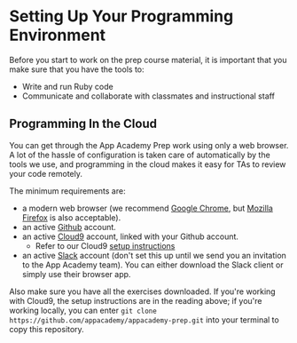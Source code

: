 # Setting Up Your Programming Environment

Before you start to work on the prep course material, it is important
that you make sure that you have the tools to:
* Write and run Ruby code
* Communicate and collaborate with classmates and instructional staff

## Programming In the Cloud

You can get through the App Academy Prep work using only a web browser.
A lot of the hassle of configuration is taken care of automatically by
the tools we use, and programming in the cloud makes it easy for TAs
to review your code remotely.

The minimum requirements are:
* a modern web browser (we recommend [Google Chrome][chrome], but
  [Mozilla Firefox][firefox] is also acceptable).
* an active [Github][github] account.
* an active [Cloud9][cloud9] account, linked with your Github account.
  * Refer to our Cloud9 [setup instructions][c9-setup]
* an active [Slack](#slack) account (don't set this up until we send you
  an invitation to the App Academy team). You can either download the
  Slack client or simply use their browser app.

Also make sure you have all the exercises downloaded. If
you're working with Cloud9, the setup instructions are in the reading
above; if you're working locally, you can enter
`git clone https://github.com/appacademy/appacademy-prep.git`
into your terminal to copy this repository.

[chrome]: http://www.google.com/chrome/
[firefox]: http://www.mozilla.org/firefox-download/
[github]: https://github.com/
[cloud9]: ./cloud9/
[c9-setup]: ./../cloud9/
